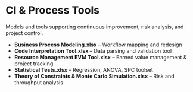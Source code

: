 # CI & Process Tools
Models and tools supporting continuous improvement, risk analysis, and project control.

- **Business Process Modeling.xlsx** – Workflow mapping and redesign  
- **Code Interpretation Tool.xlsx** – Data parsing and validation tool  
- **Resource Management EVM Tool.xlsx** – Earned value management & project tracking  
- **Statistical Tests.xlsx** – Regression, ANOVA, SPC toolset  
- **Theory of Constraints & Monte Carlo Simulation.xlsx** – Risk and throughput analysis  
